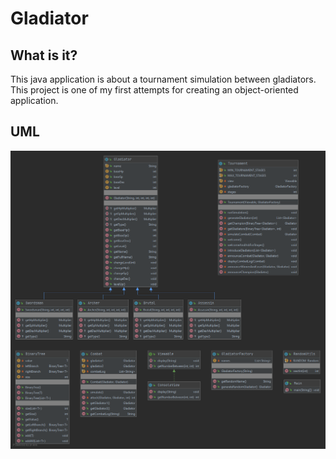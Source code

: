 # Gladiator

## What is it?

This java application is about a tournament simulation between gladiators. This project is one of my first attempts for creating an object-oriented application.

## UML
![alt text](https://github.com/hausbence/gladiator/blob/master/gladiator-uml.png?raw=true)
